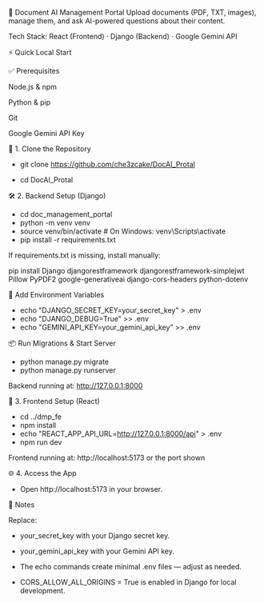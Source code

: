 
📄 Document AI Management Portal
Upload documents (PDF, TXT, images), manage them, and ask AI-powered questions about their content.

Tech Stack: React (Frontend) · Django (Backend) · Google Gemini API

⚡ Quick Local Start

✅ Prerequisites

Node.js & npm

Python & pip

Git

Google Gemini API Key

🚀 1. Clone the Repository

- git clone https://github.com/che3zcake/DocAI_Protal

- cd DocAI_Protal

🛠️ 2. Backend Setup (Django)

- cd doc_management_portal
- python -m venv venv
- source venv/bin/activate  # On Windows: venv\Scripts\activate
- pip install -r requirements.txt 

If requirements.txt is missing, install manually:


pip install Django djangorestframework djangorestframework-simplejwt Pillow PyPDF2 google-generativeai django-cors-headers python-dotenv

🔐 Add Environment Variables

- echo "DJANGO_SECRET_KEY=your_secret_key" > .env
- echo "DJANGO_DEBUG=True" >> .env
- echo "GEMINI_API_KEY=your_gemini_api_key" >> .env

📦 Run Migrations & Start Server

- python manage.py migrate
- python manage.py runserver

Backend running at: http://127.0.0.1:8000

🎨 3. Frontend Setup (React)

- cd ../dmp_fe
- npm install
- echo "REACT_APP_API_URL=http://127.0.0.1:8000/api" > .env
- npm run dev

Frontend running at: http://localhost:5173 or the port shown

🌐 4. Access the App
- Open http://localhost:5173 in your browser.

📝 Notes

Replace:

- your_secret_key with your Django secret key.

- your_gemini_api_key with your Gemini API key.

- The echo commands create minimal .env files — adjust as needed.

- CORS_ALLOW_ALL_ORIGINS = True is enabled in Django for local development.

